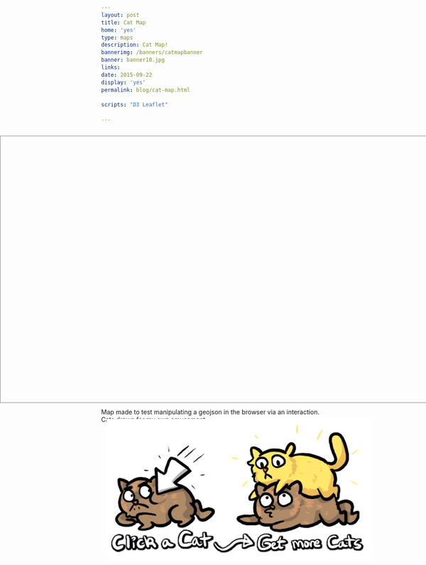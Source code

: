 ```yaml
---
layout: post
title: Cat Map
home: 'yes'
type: maps
description: Cat Map!
bannerimg: /banners/catmapbanner
banner: banner10.jpg
links: 
date: 2015-09-22
display: 'yes'
permalink: blog/cat-map.html

scripts: "D3 Leaflet"

---
```


<!--[if lte IE 8]>
<link rel="stylesheet" href="http://cdn.leafletjs.com/leaflet-0.6.4/leaflet.ie.css" />
<![endif]-->
<style>
  #catmap {
		position: absolute;
		height: 600px;
		width: 100%;
		left: 0;
		border: solid 1px #888;
	}
  #introbox{
    z-index: 5;
    position: absolute;
    top: 25vh;
    left: 25vw;
  }
  .full-bleed{
  	margin: 2em 0 1em;
  	height: 600px;
  }
	#map{
		width:100%;
		height: 600px;
		position:absolute;
		left:0;
	}
	.post-content img{
	}
</style>

<div class = "full-bleed">
  <div id = "introbox"><img src="../assets/graphics/blog/cat/intro.png"></img></div>
	<div id = "catmap"></div>
</div>
<fig>Map made to test manipulating a geojson in the browser via an interaction. Cats drawn for my own amusement.</fig>

<script>
	var howmanycats = Math.floor(Math.random()*10);
	var whatcat = Math.floor(Math.random()*10);
	var whatlat = Math.floor(Math.random()*(180)-90);
	var whatlon = Math.floor(Math.random()*(360)-180);
	var imgsrc = "../assets/graphics/blog/cat/"

	d3.select("#introbox").on("click", function(){
	  $("#introbox").fadeOut("fast");
	  amendGeojson();      
	  d3.select(".itsacat").remove();
	  makeJson(geojsonFeature);
	});

	//Leaflet Map Properties
	var map = L.map('catmap',{
	  maxZoom: 6,
	  minZoom: 2,
	  zoomControl: true
	}).setView([43.0667,-89.4000],4)
	// Set Bounds to the map by a Top-Left and Bottom-Right coordinates
	.setMaxBounds([ [90, -180],[-90, 180] ])
	;

	//Declare Tile Source
	L.tileLayer(
	  'http://server.arcgisonline.com/ArcGIS/rest/services/World_Imagery/MapServer/tile/{z}/{y}/{x}',{
	  attribution: 'Tiles &copy; Esri &mdash; Source: Esri, i-cubed, USDA, USGS, AEX, GeoEye, Getmapping, Aerogrid, IGN, IGP, UPR-EGP, and the GIS User Community | Made by Dylan Moriarty.'
	  }).addTo(map);

	map.scrollWheelZoom.disable();

	//paste Corn.geojson here!

	//CSV Data in GeoJson form
	var geojsonFeature = {"type":"FeatureCollection","features":[{"type":"Feature","properties":{"image":"1","latitude":"39.381018","longitude":"-89.318848"},"geometry":{"type":"Point","coordinates":[-89.4000,43.0667]}}]};

	window.onload = makeJson(geojsonFeature);

	function makeJson(geojsonFeature){
	  L.geoJson(geojsonFeature, {
	    pointToLayer: function(feature, latlng){
	        var cats = L.icon({
	          iconUrl:""+imgsrc+"cat"+feature.properties.image+".png",
	          iconSize:[75, 75],
	          iconAnchor:[38, 38],
	          className: "itsacat",
	        });
	        return L.marker(latlng, {icon: cats});
	      },
	      onEachFeature: function(feature, layer){
	        layer.on('click', function (e){
	          $(".itsacat").remove();
	          amendGeojson();
	          d3.select(".itsacat").remove();
	          makeJson(geojsonFeature);
	        });
	    }
	  }).addTo(map);
	};

	function drawMeow(feature){
	  // $(".itsacat").each(function(feature){
	  //   var offsets = $(this).offset();
	  //   var top = offsets.top;
	  //   var left = offsets.left;
	  //   console.log(top)
	  //   console.log(left)

	  //   $('<img/>')
	  //   .attr('src','img/meow.png')
	  //   .attr('class', 'meow')
	  //   .attr('top', top)
	  //   .attr('bottom', left)
	  //   .appendTo('body');

	  // });
	};

	function amendGeojson(){
	  howmanycats = String(Math.floor(Math.random()*10));

	  for(i=0; i < howmanycats; i++){
	    whatcat = String(Math.floor(Math.random()*10)+1);
	    whatlat = Math.random()*(360)-180;
	    whatlon = Math.random()*(180)-90;
	    geojsonFeature.features.push(
	      {"type":"Feature","properties":{"image":whatcat,"latitude":String(whatlat), "longitude":String(whatlon)}, "geometry":{"type":"Point","coordinates":[whatlat,whatlon]}}
	    );
	  };
	}
</script>
